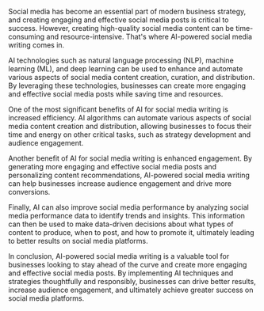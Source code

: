 
Social media has become an essential part of modern business strategy, and creating engaging and effective social media posts is critical to success. However, creating high-quality social media content can be time-consuming and resource-intensive. That's where AI-powered social media writing comes in.

AI technologies such as natural language processing (NLP), machine learning (ML), and deep learning can be used to enhance and automate various aspects of social media content creation, curation, and distribution. By leveraging these technologies, businesses can create more engaging and effective social media posts while saving time and resources.

One of the most significant benefits of AI for social media writing is increased efficiency. AI algorithms can automate various aspects of social media content creation and distribution, allowing businesses to focus their time and energy on other critical tasks, such as strategy development and audience engagement.

Another benefit of AI for social media writing is enhanced engagement. By generating more engaging and effective social media posts and personalizing content recommendations, AI-powered social media writing can help businesses increase audience engagement and drive more conversions.

Finally, AI can also improve social media performance by analyzing social media performance data to identify trends and insights. This information can then be used to make data-driven decisions about what types of content to produce, when to post, and how to promote it, ultimately leading to better results on social media platforms.

In conclusion, AI-powered social media writing is a valuable tool for businesses looking to stay ahead of the curve and create more engaging and effective social media posts. By implementing AI techniques and strategies thoughtfully and responsibly, businesses can drive better results, increase audience engagement, and ultimately achieve greater success on social media platforms.
